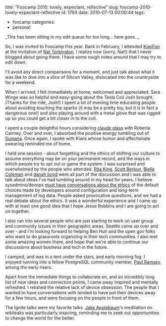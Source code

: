 title: "Foocamp 2010: lovely, expectant, reflective"
slug: foocamp-2010-lovely-expectant-reflective
id: 1793
date: 2010-07-13 00:00:44
tags: 
- foocamp
categories: 
- personal

_This has been sitting in my edit queue for too long... here goes.
_

So, I was invited to Foocamp this year. Back in February, I attended [KiwiFoo](http://baacamp.org/) at the invitation of [Nat Torkington](http://nathan.torkington.com/). I realize now (sorry, Nat!) that I never blogged about going there. I have some rough notes around that I may try to edit down.

I'll avoid any direct comparisons for a moment, and just talk about what it was like to dive into a slice of Silicon Valley, dislocated into the countryside for a weekend.

When I arrived, I felt immediately at home, welcomed and appreciated. Sara Winge was so helpful and easy-going about the Tesla Coil Josh brought. (Thanks for the ride, Josh!)  I spent a lot of evening time educating people about avoiding touching the sparks (it may be a pretty toy, but it is in fact a dangerous one!) and also playing around with a metal glove that was rigged up so you could get a bit closer in to the coil.

I spent a couple delightful hours considering [claude glass](http://en.wikipedia.org/wiki/Claude_glass) with Roberta Cairney. Over and over, I absorbed the positive energy tumbling out of [Sumana](http://www.harihareswara.net/sumana/2010/06/30/0). Once again, I spoke with Kiwis whose humor and affectionate swearing reminded me of home.

I held one session - about forgetting and the ethics of shifting our culture to assume everything may be on your permanent record, and the ways in which people try to opt out or game the system. I was surprised and overwhelmed by the people who attended. [Rita King](http://dancinginkproductions.com/), [Scott Berkun](http://www.scottberkun.com/blog/2010/what-i-learned-at-foo-camp-10/), [Biella Coleman](http://gabriellacoleman.org/blog/) and [danah boyd](http://www.zephoria.org/thoughts/) were all part of the discussion and I was able to talk about ideas I've had tumbling around in my head for years. I believe sysadmins/devops [must have conversations about the ethics](http://www.chesnok.com/daily/2010/06/28/forgetting-logging-as-an-ethical-choice/) of the default choices made by developers around configuration and long-term management of log data.  People asked provocative questions, and we had a real debate about the ethics. It was a wonderful experience and I came up with at least one good idea that I hope Jesse Robbins and I are going to act on together.

I also ran into several people who are just starting to work on user group and community issues in their geographic areas. Seattle came up over and over - and I'm looking forward to helping Ben Huh and the open gov folks who want to do grassroots organizing in their tech communities. I also met some amazing women there, and hope that we're able to continue our discussions about business and tech in the future.

I camped, and was in a tent under the stars, and early morning fog. I enjoyed running into a fellow PostgreSQL community member, [Paul Ramsey](http://blog.cleverelephant.ca/), among the early risers.

Apart from the immediate things to collaborate on, and an incredibly long list of new ideas and connection points, I came away inspired and mentally refreshed. I relished the relative lack of device obsession. The people that I wanted to have conversations with tended to have put their devices away for a few hours, and were focusing on the people in front of them. 

The Ignite talks were my favorite talks. [Jake Applebaum](http://www.appelbaum.net/)'s meditation on wikileaks was particularly inspiring, reminding me to seek out opportunities to change the world for the better.
